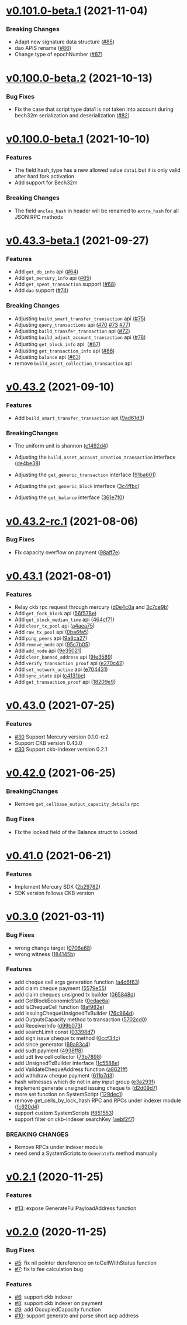 # [v0.101.0-beta.1](https://github.com/nervosnetwork/ckb-sdk-java/compare/v0.43.3-beta.1...v0.101.0-beta.1) (2021-11-04)

### Breaking Changes

* Adapt new signature data structure ([#85](https://github.com/nervosnetwork/ckb-sdk-go/pull/85))
* dao APIS rename ([#86](https://github.com/nervosnetwork/ckb-sdk-go/pull/86))
* Change type of epochNumber ([#87](https://github.com/nervosnetwork/ckb-sdk-go/pull/87))

# [v0.100.0-beta.2](https://github.com/nervosnetwork/ckb-sdk-java/compare/v0.100.0-beta.1...v0.100.0-beta.2) (2021-10-13)

### Bug Fixes

* Fix the case that script type data1 is not taken into account during bech32m serialization and
  deserialization ([#82](https://github.com/nervosnetwork/ckb-sdk-go/pull/82))

# [v0.100.0-beta.1](https://github.com/nervosnetwork/ckb-sdk-java/compare/v0.43.3-beta.1...v0.100.0-beta.1) (2021-10-10)

### Features

* The field hash_type has a new allowed value `data1` but it is only valid after hard fork activation
* Add support for Bech32m

### Breaking Changes

* The field `uncles_hash` in header will be renamed to `extra_hash` for all JSON RPC methods

# [v0.43.3-beta.1](https://github.com/nervosnetwork/ckb-sdk-java/compare/v0.43.2...v0.43.3-beta.1) (2021-09-27)

### Features

* Add `get_db_info`
  api ([#64](https://github.com/nervosnetwork/ckb-sdk-go/pull/64))
* Add `get_mercury_info`
  api ([#65](https://github.com/nervosnetwork/ckb-sdk-go/pull/65))
* Add `get_spent_transaction`
  support ([#68](https://github.com/nervosnetwork/ckb-sdk-go/pull/68))
* Add `dao`
  support ([#74](https://github.com/nervosnetwork/ckb-sdk-go/pull/74))

### Breaking Changes

* Adjusting `build_smart_transfer_transaction` api ([#75](https://github.com/nervosnetwork/ckb-sdk-go/pull/75))
* Adjusting `query_transactions`
  api ([#70](https://github.com/nervosnetwork/ckb-sdk-go/pull/70) [#73](https://github.com/nervosnetwork/ckb-sdk-go/pull/73) [#77](https://github.com/nervosnetwork/ckb-sdk-go/pull/77))
* Adjusting `build_transfer_transaction` api ([#72](https://github.com/nervosnetwork/ckb-sdk-go/pull/72))
* Adjusting `build_adjust_account_transaction` api ([#78](https://github.com/nervosnetwork/ckb-sdk-go/pull/78))
* Adjusting `get_block_info` api（[#67](https://github.com/nervosnetwork/ckb-sdk-go/pull/67))
* Adjusting `get_transaction_info` api ([#66](https://github.com/nervosnetwork/ckb-sdk-go/pull/66))
* Adjusting `balance` api ([#63](https://github.com/nervosnetwork/ckb-sdk-go/pull/63))
* remove `build_asset_collection_transaction` api

# [v0.43.2](https://github.com/nervosnetwork/ckb-sdk-java/compare/v0.43.2-rc.1...v0.43.2) (2021-09-10)

### Features

* Add `build_smart_transfer_transaction`
  api ([9ad61d3](https://github.com/nervosnetwork/ckb-sdk-go/pull/59/commits/9ad61d3f69422c5fc58b15830942bec333294eb9))

### BreakingChanges

* The uniform unit is
  shannon ([c1492d4](https://github.com/zhengjianhui/ckb-sdk-go/commit/c1492d4bd2450b39cf3daeb1e507119ce72d0036))

* Adjusting the `build_asset_account_creation_transaction`
  interface ([de4be38](https://github.com/nervosnetwork/ckb-sdk-go/pull/54/commits/de4be388808f7f5d7cd8b810addf9320c8b36ad6))

* Adjusting the `get_generic_transaction`
  interface ([91ba601](https://github.com/nervosnetwork/ckb-sdk-go/pull/55/commits/91ba6010b8908203c97cfc4f8ef1fa85a13f6642))

* Adjusting the `get_generic_block`
  interface ([3c4ffbc](https://github.com/nervosnetwork/ckb-sdk-go/pull/57/commits/3c4ffbc372dbf72faba2d074ec40b3185d13c97c))

* Adjusting the `get_balance`
  interface ([361e7f0](https://github.com/nervosnetwork/ckb-sdk-go/pull/53/commits/361e7f0017ae725e0fbf601e4d3327ddddb13977))

# [v0.43.2-rc.1](https://github.com/nervosnetwork/ckb-sdk-go/compare/v0.43.1...v0.43.2-rc.1) (2021-08-06)

### Bug Fixes

* Fix capacity overflow on
  payment ([98aff7e](https://github.com/nervosnetwork/ckb-sdk-go/pull/51/commits/98aff7ec39e1680bd47be1e3bb623893090b795e))

# [v0.43.1](https://github.com/nervosnetwork/ckb-sdk-go/compare/v0.43.0...v0.43.1) (2021-08-01)

### Features

* Relay ckb rpc request through
  mercury ([d0e4c0a](https://github.com/nervosnetwork/ckb-sdk-go/pull/35/commits/d0e4c0a2ea2454aae52e6ff0d87d96832f18b2c1)
  and [3c7ce9b](https://github.com/nervosnetwork/ckb-sdk-go/pull/49/commits/3c7ce9b1a5cedc8aaecfd745c7d9b2f1e063f6a5))
* Add `get_fork_block`
  api ([56f578e](https://github.com/nervosnetwork/ckb-sdk-go/pull/48/commits/56f578e9cd6b9acf46642971cf9c117eaa81b6b7))
* Add `get_block_median_time`
  api ([464cf71](https://github.com/nervosnetwork/ckb-sdk-go/pull/47/commits/464cf71230738f588d46b624db7597539bfdb4d9))
* Add `clear_tx_pool`
  api ([a4aea75](https://github.com/nervosnetwork/ckb-sdk-go/pull/46/commits/a4aea75f46c62a0f7a053f709d60c37e694c5d81))
* Add `raw_tx_pool`
  api ([0ba6fa5](https://github.com/nervosnetwork/ckb-sdk-go/pull/45/commits/0ba6fa563c468b39b7ad42c9880f72de434f0845))
* Add `ping_peers`
  api ([9a8ca27](https://github.com/nervosnetwork/ckb-sdk-go/pull/44/commits/9a8ca276aff50259bd8a4595d21c7ea8d916aded))
* Add `remove_node`
  api ([95c7b05](https://github.com/nervosnetwork/ckb-sdk-go/pull/43/commits/95c7b059c06cfc5aec6c9f91a6edb839e3e9bd18))
* Add `add_node`
  api ([9e35021](https://github.com/nervosnetwork/ckb-sdk-go/pull/42/commits/9e3502161064e2eb8012becca2d87f8a55c288aa))
* Add `clear_banned_address`
  api ([9fe3589](https://github.com/nervosnetwork/ckb-sdk-go/pull/41/commits/9fe3589d3bc6479b24d98d6f4d2d4837c6c96a63))
* Add `verify_transaction_proof`
  api ([e270c42](https://github.com/nervosnetwork/ckb-sdk-go/pull/40/commits/e270c423da0e143c6d2dd2574cde7aa6c2f73aae))
* Add `set_network_active`
  api ([e704431](https://github.com/nervosnetwork/ckb-sdk-go/pull/39/commits/e704431b1ccb63f14db715fae74fd7c94638f10d))
* Add `sync_state`
  api ([c4131be](https://github.com/nervosnetwork/ckb-sdk-go/pull/38/commits/c4131bec2722f4b0764d7a7c475bee28a688f9a5))
* Add `get_transaction_proof`
  api ([18209e9](https://github.com/nervosnetwork/ckb-sdk-go/pull/37/commits/18209e9af95302d191e2656eb8b5580ff2108437))

# [v0.43.0](https://github.com/nervosnetwork/ckb-sdk-go/compare/v0.42.0...v0.43.0) (2021-07-25)

### Features

* [#30](https://github.com/nervosnetwork/ckb-sdk-go/pull/30) Support Mercury version 0.1.0-rc2
* Support CKB version 0.43.0
* [#30](https://github.com/nervosnetwork/ckb-sdk-go/pull/30) Support ckb-indexer version 0.2.1

# [v0.42.0](https://github.com/nervosnetwork/ckb-sdk-go/compare/v0.41.0...v0.42.0) (2021-06-25)

### BreakingChanges

* Remove `get_cellbase_output_capacity_details` rpc

### Bug Fixes

* Fix the locked field of the Balance struct to Locked

# [v0.41.0](https://github.com/nervosnetwork/ckb-sdk-go/compare/v0.3.0...v0.41.0) (2021-06-21)

### Features

* Implement Mercury
  SDK ([2b29782](https://github.com/nervosnetwork/ckb-sdk-go/commit/2b2978252036d264b9a1d92368b57222e75d6e34))
* SDK version follows CKB version

# [v0.3.0](https://github.com/nervosnetwork/ckb-sdk-go/compare/v0.2.1...v0.3.0) (2021-03-11)

### Bug Fixes

* wrong change target ([0706e68](https://github.com/nervosnetwork/ckb-sdk-go/commit/0706e68))
* wrong witness ([184145b](https://github.com/nervosnetwork/ckb-sdk-go/commit/184145b))

### Features

* add cheque cell args generation function ([a4d6f63](https://github.com/nervosnetwork/ckb-sdk-go/commit/a4d6f63))
* add claim cheque payment ([5579e55](https://github.com/nervosnetwork/ckb-sdk-go/commit/5579e55))
* add claim cheques unsigned tx builder ([065848d](https://github.com/nervosnetwork/ckb-sdk-go/commit/065848d))
* add GetBlockEconomicState ([0edae6a](https://github.com/nervosnetwork/ckb-sdk-go/commit/0edae6a))
* add IsChequeCell function ([8af982e](https://github.com/nervosnetwork/ckb-sdk-go/commit/8af982e))
* add IssuingChequeUnsignedTxBuilder ([76c964d](https://github.com/nervosnetwork/ckb-sdk-go/commit/76c964d))
* add OutputsCapacity method to transaction ([5702cd0](https://github.com/nervosnetwork/ckb-sdk-go/commit/5702cd0))
* add ReceiverInfo ([d99b073](https://github.com/nervosnetwork/ckb-sdk-go/commit/d99b073))
* add searchLimit const ([03398d7](https://github.com/nervosnetwork/ckb-sdk-go/commit/03398d7))
* add sign issue cheque tx method ([0ccf34c](https://github.com/nervosnetwork/ckb-sdk-go/commit/0ccf34c))
* add since generator ([69a83c4](https://github.com/nervosnetwork/ckb-sdk-go/commit/69a83c4))
* add sudt payment ([4938ff8](https://github.com/nervosnetwork/ckb-sdk-go/commit/4938ff8))
* add udt live cell collector ([73b7898](https://github.com/nervosnetwork/ckb-sdk-go/commit/73b7898))
* add UnsignedTxBuilder interface ([1c5588e](https://github.com/nervosnetwork/ckb-sdk-go/commit/1c5588e))
* add ValidateChequeAddress function ([a8621ff](https://github.com/nervosnetwork/ckb-sdk-go/commit/a8621ff))
* add withdraw cheque payment ([611b7d3](https://github.com/nervosnetwork/ckb-sdk-go/commit/611b7d3))
* hash witnesses which do not in any input group ([e3a293f](https://github.com/nervosnetwork/ckb-sdk-go/commit/e3a293f))
* implement generate unsigned issuing cheque tx ([d2d09d7](https://github.com/nervosnetwork/ckb-sdk-go/commit/d2d09d7))
* more set function on SystemScript ([129dec1](https://github.com/nervosnetwork/ckb-sdk-go/commit/129dec1))
* remove get_cells_by_lock_hash RPC and RPCs under indexer
  module ([fc920d4](https://github.com/nervosnetwork/ckb-sdk-go/commit/fc920d4))
* support custom SystemScripts ([f851553](https://github.com/nervosnetwork/ckb-sdk-go/commit/f851553))
* support filter on ckb-indexer searchKey ([aebf2f7](https://github.com/nervosnetwork/ckb-sdk-go/commit/aebf2f7))

### BREAKING CHANGES

* Remove RPCs under indexer module
* need send a SystemScripts to `GenerateTx` method manually

# [v0.2.1](https://github.com/nervosnetwork/ckb-sdk-go/compare/v0.2.0...v0.2.1) (2020-11-25)

### Features

* [#13](https://github.com/nervosnetwork/ckb-sdk-go/pull/13): expose GenerateFullPayloadAddress function

# [v0.2.0](https://github.com/nervosnetwork/ckb-bitpie-sdk/compare/v0.1.0...v0.2.0) (2020-11-25)

### Bug Fixes

* [#5](https://github.com/nervosnetwork/ckb-sdk-go/pull/5): fix nil pointer dereference on toCellWithStatus function
* [#7](https://github.com/nervosnetwork/ckb-sdk-go/pull/7): fix tx fee calculation bug

### Features

* [#6](https://github.com/nervosnetwork/ckb-sdk-go/pull/6): support ckb indexer
* [#8](https://github.com/nervosnetwork/ckb-sdk-go/pull/8): support ckb indexer on payment
* [#9](https://github.com/nervosnetwork/ckb-sdk-go/pull/9): add OccupiedCapacity function
* [#10](https://github.com/nervosnetwork/ckb-sdk-go/pull/10): support generate and parse short acp address
